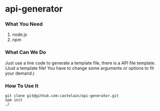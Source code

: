# api-generator

### What You Need
1. node.js
2. npm

### What Can We Do
Just use a line code to generate a template file, there is a API file template.
(Just a template file! You have to change some arguments or options to fit your demand.)

### How To Use It
```nodejs
git clone git@github.com:castelain/api-generator.git
npm init
./
```
